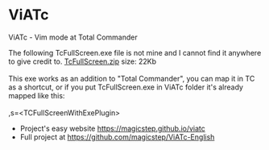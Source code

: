 ViATc
=====
ViATc - Vim mode at Total Commander  


The following TcFullScreen.exe file is not mine and I cannot find it anywhere to give credit to.
<A href="TcFullScreen.zip" >TcFullScreen.zip</a> size: 22Kb<br>  
This exe works as an addition to "Total Commander", you can map it in TC as a shortcut, or if you put TcFullScreen.exe in ViATc folder it's already mapped like this:   <br>  
,s=&lt;TCFullScreenWithExePlugin&gt;


- Project's easy website <a href="https://magicstep.github.io/viatc">https://magicstep.github.io/viatc</a>
- Full project at <a href="https://github.com/magicstep/ViATc-English">https://github.com/magicstep/ViATc-English</a>   

